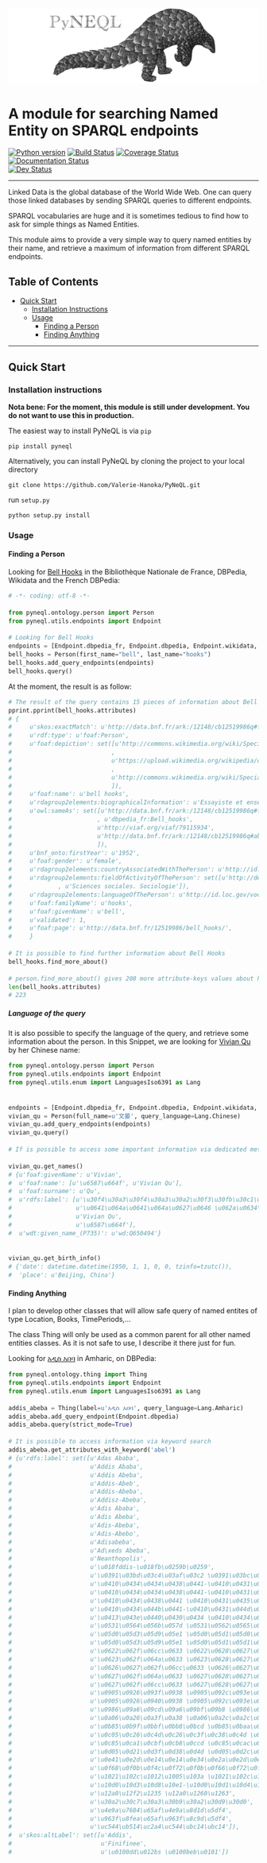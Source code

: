 ![PyNeQL](https://github.com/Valerie-Hanoka/PyNeQL/blob/master/illustration.png)


A module for searching Named Entity on SPARQL endpoints
===========================================================

[![Python version](https://img.shields.io/badge/python-2.7-ff69b4.svg)](https://img.shields.io/badge/python-2.7-ff69b4.svg)
[![Build Status](https://travis-ci.org/Valerie-Hanoka/PyNeQL.svg?branch=master)](https://travis-ci.org/Valerie-Hanoka/PyNeQL)
[![Coverage Status](https://coveralls.io/repos/github/Valerie-Hanoka/PyNeQL/badge.svg?branch=master)](https://coveralls.io/github/Valerie-Hanoka/PyNeQL?branch=master)
[![Documentation Status](https://readthedocs.org/projects/pyneql/badge/?version=latest)](http://pyneql.readthedocs.io/en/latest/?badge=latest)               
[![Dev Status](https://img.shields.io/badge/status-development%20%C2%AF%5C__(%E3%83%84)__%2F%C2%AF-lightgrey.svg)](https://img.shields.io/badge/status-development%20%C2%AF%5C__(%E3%83%84)__%2F%C2%AF-lightgrey.svg)

---------------


Linked Data is the global database of the World Wide Web.
One can query those linked databases by sending SPARQL queries to different endpoints.

SPARQL vocabularies are huge and it is sometimes tedious to find how to ask for simple
things as Named Entities.

This module aims to provide a very simple way to query named entities by their name, and retrieve
a maximum of information from different SPARQL endpoints.


Table of Contents
-----------------  

- [Quick Start](#quick-start)
    - [Installation Instructions](#installation-instructions)
    - [Usage](#usage)
        - [Finding a Person](#finding-person)
        - [Finding Anything](#finding-anything)

-----------

## Quick Start
<div id='quick-start'/>


### Installation instructions
<div id='installation-instructions'/>


**Nota bene: For the moment, this module is still under development. 
You do not want to use this in production.**


The easiest way to install PyNeQL is via `pip`

    pip install pyneql 

Alternatively, you can install PyNeQL by cloning the project to your local directory

    git clone https://github.com/Valerie-Hanoka/PyNeQL.git

run `setup.py` 

    python setup.py install



### Usage
<div id='usage'/>


#### Finding a Person
<div id='finding-person'/>

Looking for [Bell Hooks](https://fr.wikipedia.org/wiki/Bell_hooks) in the Bibliothèque Nationale de France, DBPedia, Wikidata and the French DBPedia:

```python
# -*- coding: utf-8 -*-

from pyneql.ontology.person import Person
from pyneql.utils.endpoints import Endpoint

# Looking for Bell Hooks
endpoints = [Endpoint.dbpedia_fr, Endpoint.dbpedia, Endpoint.wikidata, Endpoint.bnf]
bell_hooks = Person(first_name="bell", last_name="hooks")
bell_hooks.add_query_endpoints(endpoints)
bell_hooks.query()
```

At the moment, the result is as follow:

```python
# The result of the query contains 15 pieces of information about Bell Hooks.
pprint.pprint(bell_hooks.attributes)
# {
#     u'skos:exactMatch': u'http://data.bnf.fr/ark:/12148/cb12519986q#foaf:Person',
#     u'rdf:type': u'foaf:Person',
#     u'foaf:depiction': set([u'http://commons.wikimedia.org/wiki/Special:FilePath/Bellhooks.jpg?width=300'
#                            ,
#                            u'https://upload.wikimedia.org/wikipedia/commons/7/7b/Bellhooks.jpg'
#                            ,
#                            u'http://commons.wikimedia.org/wiki/Special:FilePath/Bellhooks.jpg'
#                            ]),
#     u'foaf:name': u'bell hooks',
#     u'rdagroup2elements:biographicalInformation': u'Essayiste et enseignante. - Militante f\xe9minisme et contre la s\xe9gragation raciale. - Fondatrice, en 2014, du bell hooks Institute, Berea College (Ky., \xc9tats-Unis). - Pseudonyme de Gloria Jean Watkins',
#     u'owl:sameAs': set([u'http://data.bnf.fr/ark:/12148/cb12519986q#foaf:Person'
#                        , u'dbpedia_fr:Bell_hooks',
#                        u'http://viaf.org/viaf/79115934',
#                        u'http://data.bnf.fr/ark:/12148/cb12519986q#about'
#                        ]),
#     u'bnf_onto:firstYear': u'1952',
#     u'foaf:gender': u'female',
#     u'rdagroup2elements:countryAssociatedWithThePerson': u'http://id.loc.gov/vocabulary/countries/xxu',
#     u'rdagroup2elements:fieldOfActivityOfThePerson': set([u'http://dewey.info/class/300/'
#             , u'Sciences sociales. Sociologie']),
#     u'rdagroup2elements:languageOfThePerson': u'http://id.loc.gov/vocabulary/iso639-2/eng',
#     u'foaf:familyName': u'hooks',
#     u'foaf:givenName': u'bell',
#     u'validated': 1,
#     u'foaf:page': u'http://data.bnf.fr/12519986/bell_hooks/',
#     }

# It is possible to find further information about Bell Hooks
bell_hooks.find_more_about()

# person.find_more_about() gives 208 more attribute-keys values about her:
len(bell_hooks.attributes)
# 223
```

##### Language of the query

It is also possible to specify the language of the query, 
and retrieve some information about the person. In this Snippet, we are looking 
for [Vivian Qu](https://en.wikipedia.org/wiki/Vivian_Qu) by her Chinese name:


```python 
from pyneql.ontology.person import Person
from pyneql.utils.endpoints import Endpoint
from pyneql.utils.enum import LanguagesIso6391 as Lang


endpoints = [Endpoint.dbpedia_fr, Endpoint.dbpedia, Endpoint.wikidata, Endpoint.bnf]
vivian_qu = Person(full_name=u'文晏', query_language=Lang.Chinese)
vivian_qu.add_query_endpoints(endpoints)
vivian_qu.query()

# If is possible to access some important information via dedicated methods

vivian_qu.get_names()
# {u'foaf:givenName': u'Vivian',
#  u'foaf:name': [u'\u6587\u664f', u'Vivian Qu'],
#  u'foaf:surname': u'Qu',
#  u'rdfs:label': [u'\u30f4\u30a3\u30f4\u30a3\u30a2\u30f3\u30fb\u30c1\u30e5\u30a4',
#                  u'\u0641\u064a\u0641\u064a\u0627\u0646 \u062a\u0634\u0648',
#                  u'Vivian Qu',
#                  u'\u6587\u664f'],
#  u'wdt:given_name_(P735)': u'wd:Q650494'}


vivian_qu.get_birth_info()
# {'date': datetime.datetime(1950, 1, 1, 0, 0, tzinfo=tzutc()),
#  'place': u'Beijing, China'}
```


#### Finding Anything
<div id='finding-anything'/>

I plan to develop other classes that will allow safe query of named entites of type 
Location, Books, TimePeriods,...

The class Thing will only be used as a common parent for all other named entities classes. 
As it is not safe to use, I describe it there just for fun.


Looking for [አዲስ አበባ](https://en.wikipedia.org/wiki/Addis_Ababa) in Amharic, on DBPedia:

```python
from pyneql.ontology.thing import Thing
from pyneql.utils.endpoints import Endpoint
from pyneql.utils.enum import LanguagesIso6391 as Lang

addis_abeba = Thing(label=u'አዲስ አበባ', query_language=Lang.Amharic)
addis_abeba.add_query_endpoint(Endpoint.dbpedia)
addis_abeba.query(strict_mode=True)

# It is possible to access information via keyword search
addis_abeba.get_attributes_with_keyword('abel')
# {u'rdfs:label': set([u'Adas Ababa',
#                      u'Addis Ababa',
#                      u'Addis Abeba',
#                      u'Addis-Abeb',
#                      u'Addis-Abeba',
#                      u'Addisz-Abeba',
#                      u'Adis Ababa',
#                      u'Adis Abeba',
#                      u'Adis-Abeba',
#                      u'Adis-Abebo',
#                      u'Adisabeba',
#                      u'Ad\xeds Abeba',
#                      u'Neanthopolis',
#                      u'\u018fddis-\u018fb\u0259b\u0259',
#                      u'\u0391\u03bd\u03c4\u03af\u03c2 \u0391\u03bc\u03c0\u03ad\u03bc\u03c0\u03b1',
#                      u'\u0410\u0434\u0434\u0438\u0441-\u0410\u0431\u0435\u0431\xe6',
#                      u'\u0410\u0434\u0434\u0438\u0441-\u0410\u0431\u0435\u0431\u0430',
#                      u'\u0410\u0434\u0438\u0441 \u0410\u0431\u0435\u0431\u0430',
#                      u'\u0410\u0434\u044b\u0441-\u0410\u0431\u044d\u0431\u0430',
#                      u'\u0413\u043e\u0440\u0430\u0434 \u0410\u0434\u044b\u0441-\u0410\u0431\u0435\u0431\u0430',
#                      u'\u0531\u0564\u056b\u057d \u0531\u0562\u0565\u0562\u0561',
#                      u'\u05d0\u05d3\u05d9\u05e1 \u05d0\u05d1\u05d0\u05d1\u05d0',
#                      u'\u05d0\u05d3\u05d9\u05e1 \u05d0\u05d1\u05d1\u05d4',
#                      u'\u0622\u062f\u06cc\u0633 \u0622\u0628\u0627\u0628\u0627',
#                      u'\u0623\u062f\u064a\u0633 \u0623\u0628\u0627\u0628\u0627',
#                      u'\u0626\u0627\u062f\u06cc\u0633 \u0626\u0627\u0628\u0627\u0628\u0627',
#                      u'\u0627\u062f\u064a\u0633 \u0627\u0628\u0627\u0628\u0627',
#                      u'\u0627\u062f\u06cc\u0633 \u0627\u0628\u0627\u0628\u0627',
#                      u'\u0905\u0926\u093f\u0938 \u0905\u092c\u093e\u092c\u093e',
#                      u'\u0905\u0926\u0940\u0938 \u0905\u092c\u093e\u092c\u093e',
#                      u'\u0986\u09a6\u09cd\u09a6\u09bf\u09b8 \u0986\u09ac\u09be\u09ac\u09be',
#                      u'\u0a06\u0a26\u0a3f\u0a38 \u0a06\u0a2c\u0a2c\u0a3e',
#                      u'\u0b85\u0b9f\u0bbf\u0bb8\u0bcd \u0b85\u0baa\u0bbe\u0baa\u0bbe',
#                      u'\u0c05\u0c26\u0c4d\u0c26\u0c3f\u0c38\u0c4d \u0c05\u0c2c\u0c3e\u0c2c\u0c3e',
#                      u'\u0c85\u0ca1\u0cbf\u0cb8\u0ccd \u0c85\u0cac\u0cbe\u0cac',
#                      u'\u0d05\u0d21\u0d3f\u0d38\u0d4d \u0d05\u0d2c\u0d46\u0d2c',
#                      u'\u0e41\u0e2d\u0e14\u0e14\u0e34\u0e2a\u0e2d\u0e32\u0e1a\u0e32\u0e1a\u0e32',
#                      u'\u0f68\u0f0b\u0f4c\u0f72\u0f0b\u0f66\u0f72\u0f0b\u0f68\u0f0b\u0f56\u0f0b\u0f56\u0f0d',
#                      u'\u1021\u102c\u1012\u1005\u103a \u1021\u102c\u1018\u102c\u1018\u102c\u1019\u103c\u102d\u102f\u1037',
#                      u'\u10d0\u10d3\u10d8\u10e1-\u10d0\u10d1\u10d4\u10d1\u10d0',
#                      u'\u12a0\u12f2\u1235 \u12a0\u1260\u1263',
#                      u'\u30a2\u30c7\u30a3\u30b9\u30a2\u30d9\u30d0',
#                      u'\u4e9a\u7684\u65af\u4e9a\u8d1d\u5df4',
#                      u'\u963f\u8fea\u65af\u963f\u8c9d\u5df4',
#                      u'\uc544\ub514\uc2a4\uc544\ubc14\ubc14']),
#  u'skos:altLabel': set([u'Addis',
#                         u'Finifinee',
#                         u'\u0100dd\u012bs \u0100beb\u0101'])

```





